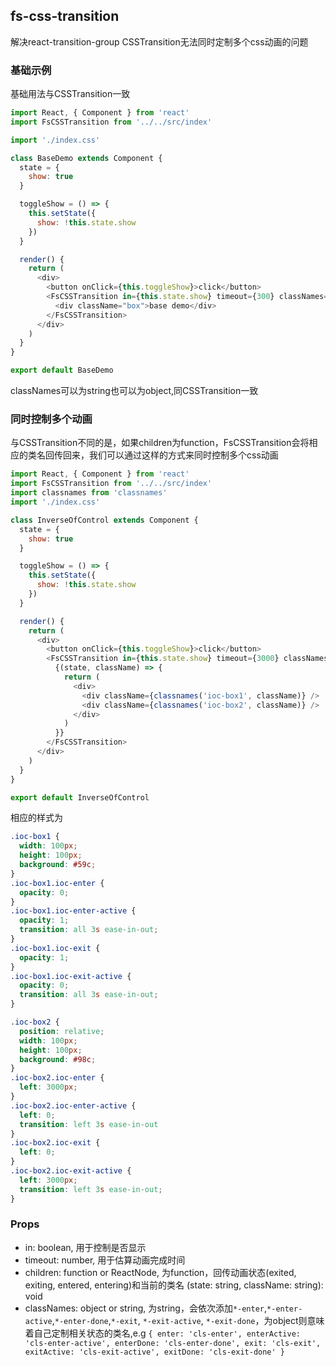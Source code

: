 ## fs-css-transition
解决react-transition-group CSSTransition无法同时定制多个css动画的问题

### 基础示例
基础用法与CSSTransition一致
```javascript
import React, { Component } from 'react'
import FsCSSTransition from '../../src/index'

import './index.css'

class BaseDemo extends Component {
  state = {
    show: true
  }

  toggleShow = () => {
    this.setState({
      show: !this.state.show
    })
  }

  render() {
    return (
      <div>
        <button onClick={this.toggleShow}>click</button>
        <FsCSSTransition in={this.state.show} timeout={300} classNames="fade">
          <div className="box">base demo</div>
        </FsCSSTransition>
      </div>
    )
  }
}

export default BaseDemo
```
classNames可以为string也可以为object,同CSSTransition一致

### 同时控制多个动画
与CSSTransition不同的是，如果children为function，FsCSSTransition会将相应的类名回传回来，我们可以通过这样的方式来同时控制多个css动画
```javascript
import React, { Component } from 'react'
import FsCSSTransition from '../../src/index'
import classnames from 'classnames'
import './index.css'

class InverseOfControl extends Component {
  state = {
    show: true
  }

  toggleShow = () => {
    this.setState({
      show: !this.state.show
    })
  }

  render() {
    return (
      <div>
        <button onClick={this.toggleShow}>click</button>
        <FsCSSTransition in={this.state.show} timeout={3000} classNames="ioc">
          {(state, className) => {
            return (
              <div>
                <div className={classnames('ioc-box1', className)} />
                <div className={classnames('ioc-box2', className)} />
              </div>
            )
          }}
        </FsCSSTransition>
      </div>
    )
  }
}

export default InverseOfControl

```
相应的样式为
```css
.ioc-box1 {
  width: 100px;
  height: 100px;
  background: #59c;
}
.ioc-box1.ioc-enter {
  opacity: 0;
}
.ioc-box1.ioc-enter-active {
  opacity: 1;
  transition: all 3s ease-in-out;
}
.ioc-box1.ioc-exit {
  opacity: 1;
}
.ioc-box1.ioc-exit-active {
  opacity: 0;
  transition: all 3s ease-in-out;
}

.ioc-box2 {
  position: relative;
  width: 100px;
  height: 100px;
  background: #98c;
}
.ioc-box2.ioc-enter {
  left: 3000px;
}
.ioc-box2.ioc-enter-active {
  left: 0;
  transition: left 3s ease-in-out
}
.ioc-box2.ioc-exit {
  left: 0;
}
.ioc-box2.ioc-exit-active {
  left: 3000px;
  transition: left 3s ease-in-out;
}

```

### Props
* in: boolean, 用于控制是否显示 
* timeout: number, 用于估算动画完成时间
* children: function or ReactNode, 为function，回传动画状态(exited, exiting, entered, entering)和当前的类名 (state: string, className: string): void
* classNames: object or string, 为string，会依次添加`*-enter`,`*-enter-active`,`*-enter-done`,`*-exit`, `*-exit-active`, `*-exit-done`，为object则意味着自己定制相关状态的类名,e.g `{ enter: 'cls-enter', enterActive: 'cls-enter-active', enterDone: 'cls-enter-done', exit: 'cls-exit', exitActive: 'cls-exit-active', exitDone: 'cls-exit-done' }`
